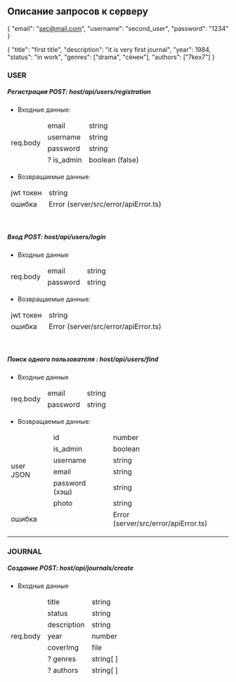 ## Описание запросов к серверу

{
  "email": "sec@mail.com",
  "username": "second_user",
  "password": "1234"
}

{
  "title": "first title",
  "description": "it is very first journal",
  "year": 1984,
  "status": "in work",
  "genres": ["drama", "сёнен"],
  "authors": ["7kex7"]
}


### USER

##### Регистрация POST: host/api/users/registration

* Входные данные:

<table class="tg">
<thead>
  <tr>
    <td class="tg-0pky" rowspan="4">req.body</td>
    <td class="tg-0pky">email</td>
    <td class="tg-0lax">string</td>
  </tr>
  <tr>
    <td class="tg-0pky">username<br></td>
    <td class="tg-0lax">string</td>
  </tr>
  <tr>
    <td class="tg-0pky">password</td>
    <td class="tg-0lax">string</td>
  </tr>
  <tr>
    <td class="tg-0pky">? is_admin</td>
    <td class="tg-0lax">boolean (false)</td>
  </tr>
</thead>
</table>

* Возвращаемые данные:

<table class="tg">
<thead>
  <tr>
    <td class="tg-0pky">jwt токен</td>
    <td class="tg-0lax">string</td>
  </tr>
  <tr>
    <td class="tg-0pky">ошибка</td>
    <td class="tg-0pky">Error (server/src/error/apiError.ts)</td>
  </tr>
</thead>
</table>

<br />

##### Вход POST: host/api/users/login

* Входные данные

<table class="tg">
<thead>
  <tr>
    <td class="tg-0pky" rowspan="2">req.body</td>
    <td class="tg-0pky">email</td>
    <td class="tg-0lax">string</td>
  </tr>
  <tr>
    <td class="tg-0pky">password</td>
    <td class="tg-0lax">string</td>
  </tr>
</thead>
</table>

* Возвращаемые данные:

<table class="tg">
<thead>
  <tr>
    <td class="tg-0pky">jwt токен</td>
    <td class="tg-0lax">string</td>
  </tr>
  <tr>
    <td class="tg-0pky">ошибка</td>
    <td class="tg-0pky">Error (server/src/error/apiError.ts)</td>
  </tr>
</thead>
</table>

<br />

##### Поиск одного пользователя : host/api/users/find

* Входные данные

<table class="tg">
<thead>
  <tr>
    <td class="tg-0pky" rowspan="2">req.body</td>
    <td class="tg-0pky">email</td>
    <td class="tg-0lax">string</td>
  </tr>
  <tr>
    <td class="tg-0pky">password</td>
    <td class="tg-0lax">string</td>
  </tr>
</thead>
</table>

* Возвращаемые данные:

<table class="tg">
<thead>
  <tr>
    <td class="tg-0pky" rowspan="6">user JSON</td>
    <td class="tg-0pky">id</td>
    <td class="tg-0lax">number</td>
  </tr>
  <tr>
    <td class="tg-0pky">is_admin</td>
    <td class="tg-0lax">boolean</td>
  </tr>
  <tr>
    <td class="tg-0pky">username</td>
    <td class="tg-0lax">string</td>
  </tr>
  <tr>
    <td class="tg-0pky">email</td>
    <td class="tg-0lax">string</td>
  </tr>
  <tr>
    <td class="tg-0pky">password (хэш)</td>
    <td class="tg-0lax">string</td>
  </tr>
  <tr>
    <td class="tg-0pky">photo</td>
    <td class="tg-0lax">string</td>
  </tr>
   <tr>
    <td class="tg-0pky">ошибка</td>
    <td class="tg-0pky"></td>
    <td class="tg-0pky">Error (server/src/error/apiError.ts)</td>
  </tr>
</thead>
</table>

<hr />

### JOURNAL

##### Создание POST: host/api/journals/create

* Входные данные

<table class="tg">
<thead>
  <tr>
    <td class="tg-0pky" rowspan="7">req.body</td>
    <td class="tg-0pky">title</td>
    <td class="tg-0lax">string</td>
  </tr>
  <tr>
    <td class="tg-0pky">status</td>
    <td class="tg-0lax">string</td>
  </tr>
  <tr>
    <td class="tg-0pky">description</td>
    <td class="tg-0lax">string</td>
  </tr>
  <tr>
    <td class="tg-0pky">year</td>
    <td class="tg-0lax">number</td>
  </tr>
  <tr>
    <td class="tg-0pky">coverImg</td>
    <td class="tg-0lax">file</td>
  </tr>
  <tr>
    <td class="tg-0pky">? genres</td>
    <td class="tg-0lax">string[ ]</td>
  </tr>
  <tr>
    <td class="tg-0pky">? authors</td>
    <td class="tg-0lax">string[ ]</td>
  </tr>
</thead>
</table>